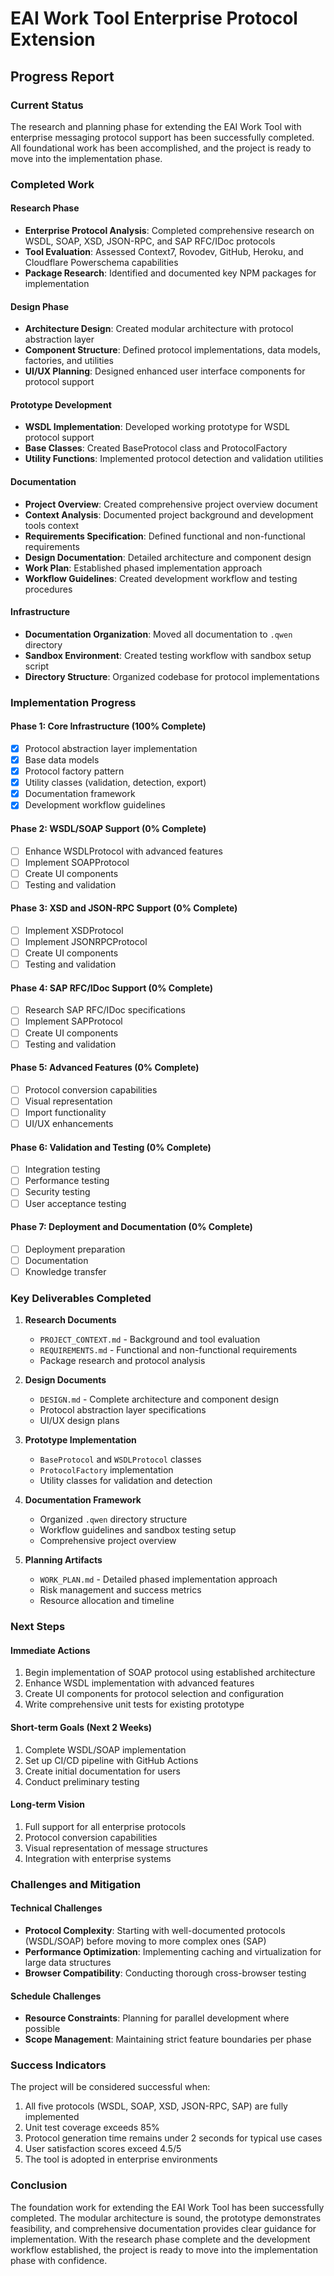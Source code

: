 # EAI Work Tool Enterprise Protocol Extension
## Progress Report

### Current Status
The research and planning phase for extending the EAI Work Tool with enterprise messaging protocol support has been successfully completed. All foundational work has been accomplished, and the project is ready to move into the implementation phase.

### Completed Work

#### Research Phase
- **Enterprise Protocol Analysis**: Completed comprehensive research on WSDL, SOAP, XSD, JSON-RPC, and SAP RFC/IDoc protocols
- **Tool Evaluation**: Assessed Context7, Rovodev, GitHub, Heroku, and Cloudflare Powerschema capabilities
- **Package Research**: Identified and documented key NPM packages for implementation

#### Design Phase
- **Architecture Design**: Created modular architecture with protocol abstraction layer
- **Component Structure**: Defined protocol implementations, data models, factories, and utilities
- **UI/UX Planning**: Designed enhanced user interface components for protocol support

#### Prototype Development
- **WSDL Implementation**: Developed working prototype for WSDL protocol support
- **Base Classes**: Created BaseProtocol class and ProtocolFactory
- **Utility Functions**: Implemented protocol detection and validation utilities

#### Documentation
- **Project Overview**: Created comprehensive project overview document
- **Context Analysis**: Documented project background and development tools context
- **Requirements Specification**: Defined functional and non-functional requirements
- **Design Documentation**: Detailed architecture and component design
- **Work Plan**: Established phased implementation approach
- **Workflow Guidelines**: Created development workflow and testing procedures

#### Infrastructure
- **Documentation Organization**: Moved all documentation to `.qwen` directory
- **Sandbox Environment**: Created testing workflow with sandbox setup script
- **Directory Structure**: Organized codebase for protocol implementations

### Implementation Progress

#### Phase 1: Core Infrastructure (100% Complete)
- [x] Protocol abstraction layer implementation
- [x] Base data models
- [x] Protocol factory pattern
- [x] Utility classes (validation, detection, export)
- [x] Documentation framework
- [x] Development workflow guidelines

#### Phase 2: WSDL/SOAP Support (0% Complete)
- [ ] Enhance WSDLProtocol with advanced features
- [ ] Implement SOAPProtocol
- [ ] Create UI components
- [ ] Testing and validation

#### Phase 3: XSD and JSON-RPC Support (0% Complete)
- [ ] Implement XSDProtocol
- [ ] Implement JSONRPCProtocol
- [ ] Create UI components
- [ ] Testing and validation

#### Phase 4: SAP RFC/IDoc Support (0% Complete)
- [ ] Research SAP RFC/IDoc specifications
- [ ] Implement SAPProtocol
- [ ] Create UI components
- [ ] Testing and validation

#### Phase 5: Advanced Features (0% Complete)
- [ ] Protocol conversion capabilities
- [ ] Visual representation
- [ ] Import functionality
- [ ] UI/UX enhancements

#### Phase 6: Validation and Testing (0% Complete)
- [ ] Integration testing
- [ ] Performance testing
- [ ] Security testing
- [ ] User acceptance testing

#### Phase 7: Deployment and Documentation (0% Complete)
- [ ] Deployment preparation
- [ ] Documentation
- [ ] Knowledge transfer

### Key Deliverables Completed

1. **Research Documents**
   - `PROJECT_CONTEXT.md` - Background and tool evaluation
   - `REQUIREMENTS.md` - Functional and non-functional requirements
   - Package research and protocol analysis

2. **Design Documents**
   - `DESIGN.md` - Complete architecture and component design
   - Protocol abstraction layer specifications
   - UI/UX design plans

3. **Prototype Implementation**
   - `BaseProtocol` and `WSDLProtocol` classes
   - `ProtocolFactory` implementation
   - Utility classes for validation and detection

4. **Documentation Framework**
   - Organized `.qwen` directory structure
   - Workflow guidelines and sandbox testing setup
   - Comprehensive project overview

5. **Planning Artifacts**
   - `WORK_PLAN.md` - Detailed phased implementation approach
   - Risk management and success metrics
   - Resource allocation and timeline

### Next Steps

#### Immediate Actions
1. Begin implementation of SOAP protocol using established architecture
2. Enhance WSDL implementation with advanced features
3. Create UI components for protocol selection and configuration
4. Write comprehensive unit tests for existing prototype

#### Short-term Goals (Next 2 Weeks)
1. Complete WSDL/SOAP implementation
2. Set up CI/CD pipeline with GitHub Actions
3. Create initial documentation for users
4. Conduct preliminary testing

#### Long-term Vision
1. Full support for all enterprise protocols
2. Protocol conversion capabilities
3. Visual representation of message structures
4. Integration with enterprise systems

### Challenges and Mitigation

#### Technical Challenges
- **Protocol Complexity**: Starting with well-documented protocols (WSDL/SOAP) before moving to more complex ones (SAP)
- **Performance Optimization**: Implementing caching and virtualization for large data structures
- **Browser Compatibility**: Conducting thorough cross-browser testing

#### Schedule Challenges
- **Resource Constraints**: Planning for parallel development where possible
- **Scope Management**: Maintaining strict feature boundaries per phase

### Success Indicators

The project will be considered successful when:
1. All five protocols (WSDL, SOAP, XSD, JSON-RPC, SAP) are fully implemented
2. Unit test coverage exceeds 85%
3. Protocol generation time remains under 2 seconds for typical use cases
4. User satisfaction scores exceed 4.5/5
5. The tool is adopted in enterprise environments

### Conclusion

The foundation work for extending the EAI Work Tool has been successfully completed. The modular architecture is sound, the prototype demonstrates feasibility, and comprehensive documentation provides clear guidance for implementation. With the research phase complete and the development workflow established, the project is ready to move into the implementation phase with confidence.